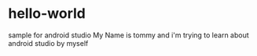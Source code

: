 # hello-world
sample for android studio
My Name is tommy and i'm trying to learn about android studio by myself
